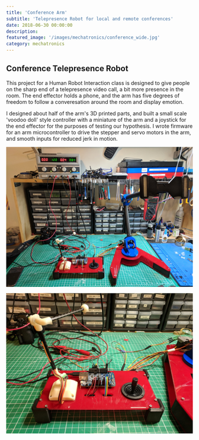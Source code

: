 ```yaml
---
title: 'Conference Arm'
subtitle: 'Telepresence Robot for local and remote conferences'
date: 2018-06-30 00:00:00
description:
featured_image: '/images/mechatronics/conference_wide.jpg'
category: mechatronics
---
```


## Conference Telepresence Robot
This project for a Human Robot Interaction class is designed to give people on the sharp end of a telepresence video call, a bit more presence in the room. The end effector holds a phone, and the arm has five degrees of freedom to follow a converesation around the room and display emotion. 

I designed about half of the arm's 3D printed parts, and built a small scale 'voodoo doll' style controller with a miniature of the arm and a joystick for the end effector for the purposes of testing our hypothesis. I wrote firmware for an arm microcontroller to drive the stepper and servo motors in the arm, and smooth inputs for reduced jerk in motion. 

![](/images/mechatronics/conference_wide.jpg)

![](/images/mechatronics/conference_controller.jpg)